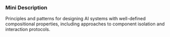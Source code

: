 ### Mini Description

Principles and patterns for designing AI systems with well-defined compositional properties, including approaches to component isolation and interaction protocols.

